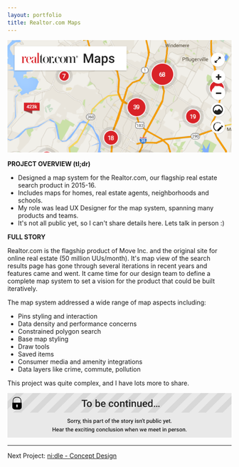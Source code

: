 ```yaml
---
layout: portfolio
title: Realtor.com Maps
---
```


![Realtor.com Maps](/assets/rdc_maps/rdc_maps.png)
 
**PROJECT OVERVIEW (tl;dr)**

* Designed a map system for the Realtor.com, our flagship real estate search product in 2015-16. 
* Includes maps for homes, real estate agents, neighborhoods and schools.
* My role was lead UX Designer for the map system, spanning many products and teams.
* It's not all public yet, so I can't share details here. Lets talk in person :)

**FULL STORY**

Realtor.com is the flagship product of Move Inc. and the original site for online real estate (50 million UUs/month). It's map view of the search results page has gone through several iterations in recent years and features came and went. It came time for our design team to define a complete map system to set a vision for the product that could be built iteratively. 

The map system addressed a wide range of map aspects including:

* Pins styling and interaction
* Data density and performance concerns
* Constrained polygon search
* Base map styling
* Draw tools
* Saved items
* Consumer media and amenity integrations
* Data layers like crime, commute, pollution

This project was quite complex, and I have lots more to share.

![Restricted](/assets/restricted.png)

----
Next Project: [ni:dle - Concept Design](/portfolio/ni-dle/)